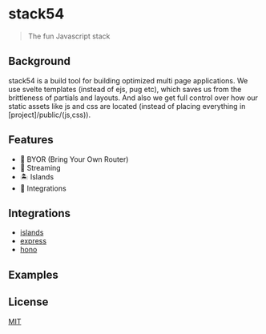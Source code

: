 # stack54

> The fun Javascript stack

## Background

stack54 is a build tool for building optimized multi page applications. We use svelte templates (instead of ejs, pug etc), which saves us from the brittleness of partials and layouts. And also we get full control over how our static assets like js and css are located (instead of placing everything in [project]/public/(js,css)).

## Features

- 🔌 BYOR (Bring Your Own Router)
- 📡 Streaming
- 🏝 Islands
- 🔗 Integrations

## Integrations

- [islands](/integrations/island)
- [express](/integrations/express)
- [hono](/integrations/hono)

## Examples

## License

[MIT](https://github.com/joshamaju/stack54/blob/main/LICENSE)
